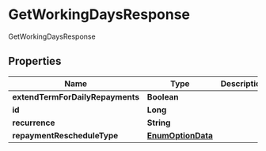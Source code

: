 

# GetWorkingDaysResponse

GetWorkingDaysResponse

## Properties

| Name | Type | Description | Notes |
|------------ | ------------- | ------------- | -------------|
|**extendTermForDailyRepayments** | **Boolean** |  |  [optional] |
|**id** | **Long** |  |  [optional] |
|**recurrence** | **String** |  |  [optional] |
|**repaymentRescheduleType** | [**EnumOptionData**](EnumOptionData.md) |  |  [optional] |



